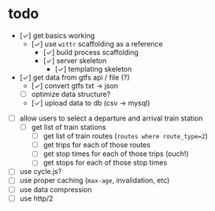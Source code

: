 
# todo

- [✓] get basics working
  - [✓] use `wittr` scaffolding as a reference
    - [✓] build process scaffolding
    - [✓] server skeleton
      - [✓] templating skeleton
- [✓] get data from gtfs api / file (?)
  - [✓] convert gtfs txt → json
  - [ ] optimize data structure?
  - [✓] upload data to db (csv → mysql)
- [ ] allow users to select a departure and arrival train station
  - [ ] get list of train stations
    - [ ] get list of train routes (`routes where route_type=2`)
    - [ ] get trips for each of those routes
    - [ ] get stop times for each of those trips (ouch!)
    - [ ] get stops for each of those stop times
- [ ] use cycle.js?
- [ ] use proper caching (`max-age`, invalidation, etc)
- [ ] use data compression
- [ ] use http/2
